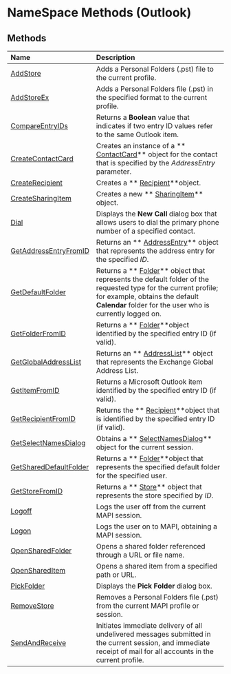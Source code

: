 
# NameSpace Methods (Outlook)

## Methods



|**Name**|**Description**|
|:-----|:-----|
| [AddStore](c9390982-2408-fda5-a14d-de6f0daaadf1.md)|Adds a Personal Folders (.pst) file to the current profile.|
| [AddStoreEx](15b8948d-cbe4-a499-ec03-b1bbf56ead82.md)|Adds a Personal Folders file (.pst) in the specified format to the current profile.|
| [CompareEntryIDs](4e935803-9c73-03d2-17c9-dcaf169fdbbe.md)|Returns a  **Boolean** value that indicates if two entry ID values refer to the same Outlook item.|
| [CreateContactCard](d050e0e3-3c0d-bd01-f008-2628056625d1.md)|Creates an instance of a  ** [ContactCard](148c7268-e12c-d9ae-d31f-b625067eb352.md)** object for the contact that is specified by the _AddressEntry_ parameter.|
| [CreateRecipient](7134c0d7-5f60-c63c-2dde-492d52b78fbe.md)|Creates a  ** [Recipient](8cee4d79-ec55-52a4-710b-6456944ca86d.md)**object.|
| [CreateSharingItem](4c93d347-cc39-eb5d-bf08-125b69f91eb6.md)|Creates a new  ** [SharingItem](63dd3451-44f3-7cc4-c6e2-7dad5835a7d2.md)** object.|
| [Dial](1fd29ed8-e983-c668-c48f-f642c56bfcd2.md)|Displays the  **New Call** dialog box that allows users to dial the primary phone number of a specified contact.|
| [GetAddressEntryFromID](04e9d2c5-231d-35c8-eafa-0e58fbd7a2a1.md)|Returns an  ** [AddressEntry](d4a0a85e-8bab-bc56-57bc-d70c3c570c8e.md)** object that represents the address entry for the specified _ID_. |
| [GetDefaultFolder](761b8b53-dd4d-43e4-c8f0-69cefdf0c77a.md)|Returns a  ** [Folder](3cf6cda8-6d70-666e-2643-9d9c5b9cacfc.md)** object that represents the default folder of the requested type for the current profile; for example, obtains the default **Calendar** folder for the user who is currently logged on.|
| [GetFolderFromID](0fb2d3b5-2967-1943-922a-7ec03e514e62.md)|Returns a  ** [Folder](3cf6cda8-6d70-666e-2643-9d9c5b9cacfc.md)**object identified by the specified entry ID (if valid). |
| [GetGlobalAddressList](0c892483-96c5-461d-a862-fe84ddcce097.md)|Returns an  ** [AddressList](84611afe-48b1-185b-df4b-0f004e7436ff.md)** object that represents the Exchange Global Address List.|
| [GetItemFromID](f2abff80-4c04-998b-654b-28600424a16f.md)|Returns a Microsoft Outlook item identified by the specified entry ID (if valid). |
| [GetRecipientFromID](8475e869-ce1f-cd10-0c02-79a6dd5f9a8e.md)|Returns the  ** [Recipient](8cee4d79-ec55-52a4-710b-6456944ca86d.md)**object that is identified by the specified entry ID (if valid). |
| [GetSelectNamesDialog](883d90e0-b3cc-e76e-cbe6-cb271e9ccb37.md)|Obtains a  ** [SelectNamesDialog](1522736a-3cad-9f1c-4da9-b52a3a01731c.md)** object for the current session.|
| [GetSharedDefaultFolder](e2196423-e4f2-2797-c16c-dc54e2c0f7d2.md)|Returns a  ** [Folder](3cf6cda8-6d70-666e-2643-9d9c5b9cacfc.md)**object that represents the specified default folder for the specified user. |
| [GetStoreFromID](ba5b3df8-22a5-39fa-68ab-9f1e4cfe7f47.md)|Returns a  ** [Store](1eb22fe9-8849-7476-5388-2515b48591b9.md)** object that represents the store specified by _ID_.|
| [Logoff](f9b15e80-a942-3d76-63ef-00c0a140337d.md)|Logs the user off from the current MAPI session.|
| [Logon](167c632b-0d52-a1e4-8dcd-57d301cde3c9.md)|Logs the user on to MAPI, obtaining a MAPI session.|
| [OpenSharedFolder](907efeab-8a37-98a6-f241-0a051f03f472.md)|Opens a shared folder referenced through a URL or file name.|
| [OpenSharedItem](ebfed85c-0af5-eb72-7a58-ae9e8b655347.md)|Opens a shared item from a specified path or URL.|
| [PickFolder](f5c1f35a-8e77-8e7f-fcbe-30c6bc90287a.md)|Displays the  **Pick Folder** dialog box.|
| [RemoveStore](4353387a-0e44-1d4a-b0e6-96e2c2594a6d.md)|Removes a Personal Folders file (.pst) from the current MAPI profile or session.|
| [SendAndReceive](196b15b0-6766-ca2a-8dbe-991fc93b8307.md)|Initiates immediate delivery of all undelivered messages submitted in the current session, and immediate receipt of mail for all accounts in the current profile. |
